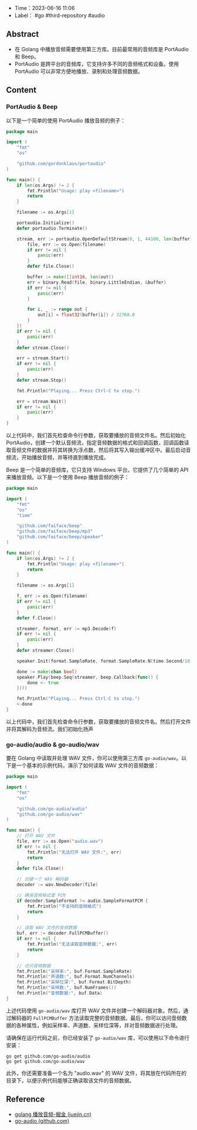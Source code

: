 - Time：2023-06-16 11:06
- Label： #go #third-repository #audio

## Abstract

- 在 Golang 中播放音频需要使用第三方库。目前最常用的音频库是 PortAudio 和 Beep。
- PortAudio 是跨平台的音频库，它支持许多不同的音频格式和设备。使用 PortAudio 可以非常方便地播放、录制和处理音频数据。

## Content

### PortAudio & Beep

以下是一个简单的使用 PortAudio 播放音频的例子：

```go
package main

import (
	"fmt"
	"os"

	"github.com/gordonklaus/portaudio"
)

func main() {
	if len(os.Args) != 2 {
		fmt.Println("Usage: play <filename>")
		return
	}

	filename := os.Args[1]

	portaudio.Initialize()
	defer portaudio.Terminate()

	stream, err := portaudio.OpenDefaultStream(0, 1, 44100, len(buffer), func(out []float32) {
		file, err := os.Open(filename)
		if err != nil {
			panic(err)
		}
		defer file.Close()

		buffer := make([]int16, len(out))
		err = binary.Read(file, binary.LittleEndian, &buffer)
		if err != nil {
			panic(err)
		}

		for i, _ := range out {
			out[i] = float32(buffer[i]) / 32768.0
		}
	})
	if err != nil {
		panic(err)
	}
	defer stream.Close()

	err = stream.Start()
	if err != nil {
		panic(err)
	}
	defer stream.Stop()

	fmt.Println("Playing... Press Ctrl-C to stop.")

	err = stream.Wait()
	if err != nil {
		panic(err)
	}
}

```

以上代码中，我们首先检查命令行参数，获取要播放的音频文件名。然后初始化 PortAudio，创建一个默认音频流，指定音频数据的格式和回调函数，回调函数读取音频文件的数据并将其转换为浮点数，然后将其写入输出缓冲区中。最后启动音频流，开始播放音频，并等待直到播放完成。

Beep 是一个简单的音频库，它只支持 Windows 平台。它提供了几个简单的 API 来播放音频。以下是一个使用 Beep 播放音频的例子：

```go
package main

import (
	"fmt"
	"os"
	"time"

	"github.com/faiface/beep"
	"github.com/faiface/beep/mp3"
	"github.com/faiface/beep/speaker"
)

func main() {
	if len(os.Args) != 2 {
		fmt.Println("Usage: play <filename>")
		return
	}

	filename := os.Args[1]

	f, err := os.Open(filename)
	if err != nil {
		panic(err)
	}
	defer f.Close()

	streamer, format, err := mp3.Decode(f)
	if err != nil {
		panic(err)
	}
	defer streamer.Close()

	speaker.Init(format.SampleRate, format.SampleRate.N(time.Second/10))

	done := make(chan bool)
	speaker.Play(beep.Seq(streamer, beep.Callback(func() {
		done <- true
	})))

	fmt.Println("Playing... Press Ctrl-C to stop.")
	<-done
}

```

以上代码中，我们首先检查命令行参数，获取要播放的音频文件名。然后打开文件并将其解码为音频流。我们初始化扬声

### go-audio/audio & go-audio/wav

要在 Golang 中读取并处理 WAV 文件，你可以使用第三方库 `go-audio/wav`。以下是一个基本的示例代码，演示了如何读取 WAV 文件的音频数据：

```go
package main

import (
	"fmt"
	"os"

	"github.com/go-audio/audio"
	"github.com/go-audio/wav"
)

func main() {
	// 打开 WAV 文件
	file, err := os.Open("audio.wav")
	if err != nil {
		fmt.Println("无法打开 WAV 文件:", err)
		return
	}
	defer file.Close()

	// 创建一个 WAV 解码器
	decoder := wav.NewDecoder(file)

	// 确保音频格式是 PCM
	if decoder.SampleFormat != audio.SampleFormatPCM {
		fmt.Println("不支持的音频格式")
		return
	}

	// 读取 WAV 文件的音频数据
	buf, err := decoder.FullPCMBuffer()
	if err != nil {
		fmt.Println("无法读取音频数据:", err)
		return
	}

	// 访问音频数据
	fmt.Println("采样率:", buf.Format.SampleRate)
	fmt.Println("声道数:", buf.Format.NumChannels)
	fmt.Println("采样位深:", buf.Format.BitDepth)
	fmt.Println("采样数:", buf.NumFrames())
	fmt.Println("音频数据:", buf.Data)
}
```

上述代码使用 `go-audio/wav` 库打开 WAV 文件并创建一个解码器对象。然后，通过解码器的 `FullPCMBuffer` 方法读取完整的音频数据。最后，你可以访问音频数据的各种属性，例如采样率、声道数、采样位深等，并对音频数据进行处理。

请确保在运行代码之前，你已经安装了 `go-audio/wav` 库，可以使用以下命令进行安装：

```
go get github.com/go-audio/audio
go get github.com/go-audio/wav
```

此外，你还需要准备一个名为 "audio.wav" 的 WAV 文件，将其放在代码所在的目录下，以便示例代码能够正确读取该文件的音频数据。

## Reference

- [golang 播放音频-掘金 (juejin.cn)](https://juejin.cn/s/golang%20%E6%92%AD%E6%94%BE%E9%9F%B3%E9%A2%91)
- [go-audio (github.com)](https://github.com/go-audio)
